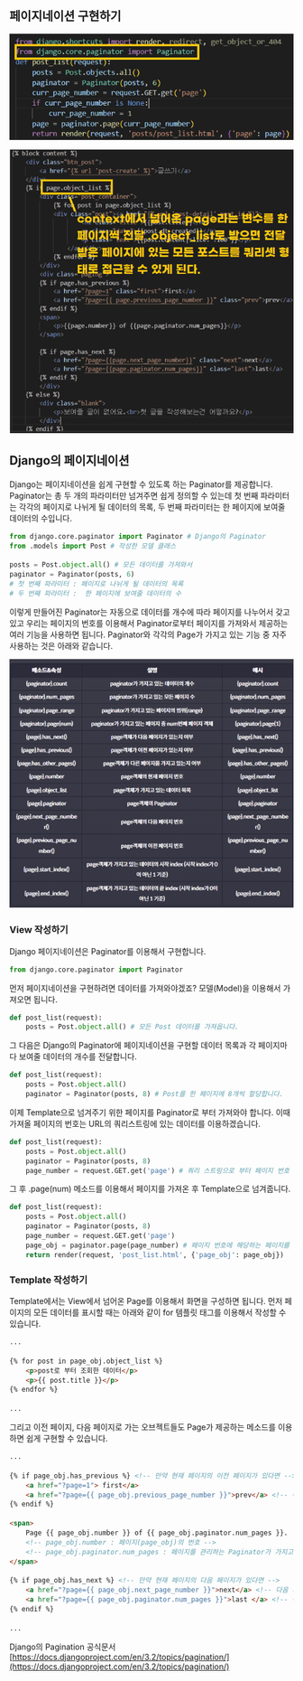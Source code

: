 ## 페이지네이션 구현하기

![1](./pagination/%ED%99%94%EB%A9%B4%20%EC%BA%A1%EC%B2%98%202022-11-09%20134608.png)

![2](./pagination/%ED%99%94%EB%A9%B4%20%EC%BA%A1%EC%B2%98%202022-11-09%20140807.png)

## Django의 페이지네이션

Django는 페이지네이션을 쉽게 구현할 수 있도록 하는 Paginator를 제공합니다. Paginator는 총 두 개의 파라미터만 넘겨주면 쉽게 정의할 수 있는데 첫 번째 파라미터는 각각의 페이지로 나뉘게 될 데이터의 목록, 두 번째 파라미터는 한 페이지에 보여줄 데이터의 수입니다.

```python
from django.core.paginator import Paginator # Django의 Paginator
from .models import Post # 작성한 모델 클래스

posts = Post.object.all() # 모든 데이터를 가져와서
paginator = Paginator(posts, 6) 
# 첫 번째 파라미터 : 페이지로 나뉘게 될 데이터의 목록
# 두 번째 파라미터 :  한 페이지에 보여줄 데이터의 수
```

이렇게 만들어진 Paginator는 자동으로 데이터를 개수에 따라 페이지를 나누어서 갖고 있고 우리는 페이지의 번호를 이용해서 Paginator로부터 페이지를 가져와서 제공하는 여러 기능을 사용하면 됩니다. Paginator와 각각의 Page가 가지고 있는 기능 중 자주 사용하는 것은 아래와 같습니다.

![3](./pagination/%ED%99%94%EB%A9%B4%20%EC%BA%A1%EC%B2%98%202022-11-09%20140848.png)


### View 작성하기

Django 페이지네이션은 Paginator를 이용해서 구현합니다.

```python
from django.core.paginator import Paginator
```

먼저 페이지네이션을 구현하려면 데이터를 가져와야겠죠? 모델(Model)을 이용해서 가져오면 됩니다.

```python
def post_list(request):
    posts = Post.object.all() # 모든 Post 데이터를 가져옵니다.
```

그 다음은 Django의 Paginator에 페이지네이션을 구현할 데이터 목록과 각 페이지마다 보여줄 데이터의 개수를 전달합니다.

```python
def post_list(request):
    posts = Post.object.all() 
    paginator = Paginator(posts, 8) # Post를 한 페이지에 8개씩 할당합니다.
```

이제 Template으로 넘겨주기 위한 페이지를 Paginator로 부터 가져와야 합니다. 이때 가져올 페이지의 번호는 URL의 쿼리스트링에 있는 데이터를 이용하겠습니다.

```python
def post_list(request):
    posts = Post.object.all() 
    paginator = Paginator(posts, 8)
    page_number = request.GET.get('page') # 쿼리 스트링으로 부터 페이지 번호 조회
```

그 후 .page(num) 메소드를 이용해서 페이지를 가져온 후 Template으로 넘겨줍니다.

```python
def post_list(request):
    posts = Post.object.all() 
    paginator = Paginator(posts, 8)
    page_number = request.GET.get('page')
    page_obj = paginator.page(page_number) # 페이지 번호에 해당하는 페이지를 가져옴
    return render(request, 'post_list.html', {'page_obj': page_obj})
```

### Template 작성하기

Template에서는 View에서 넘어온 Page를 이용해서 화면을 구성하면 됩니다. 먼저 페이지의 모든 데이터를 표시할 때는 아래와 같이 for 템플릿 태그를 이용해서 작성할 수 있습니다.

```html
...

{% for post in page_obj.object_list %}
    <p>post로 부터 조회한 데이터</p>
    <p>{{ post.title }}</p>
{% endfor %}

...
```

그리고 이전 페이지, 다음 페이지로 가는 오브젝트들도 Page가 제공하는 메소드를 이용하면 쉽게 구현할 수 있습니다.

```html
...

{% if page_obj.has_previous %} <!-- 만약 현재 페이지의 이전 페이지가 있다면 -->
    <a href="?page=1"> first</a>
    <a href="?page={{ page_obj.previous_page_number }}">prev</a> <!-- 이전 페이지 번호 -->
{% endif %}

<span>
    Page {{ page_obj.number }} of {{ page_obj.paginator.num_pages }}.
    <!-- page_obj.number : 페이지(page_obj)의 번호 -->
    <!-- page_obj.paginator.num_pages : 페이지를 관리하는 Paginator가 가지고 있는 전체 페이지 수 -->
</span>

{% if page_obj.has_next %} <!-- 만약 현재 페이지의 다음 페이지가 있다면 -->
    <a href="?page={{ page_obj.next_page_number }}">next</a> <!-- 다음 페이지 번호 -->
    <a href="?page={{ page_obj.paginator.num_pages }}">last </a> <!-- 전체 페이지의 개수 = 마지막 페이지 번호 -->
{% endif %}

...
```

 Django의 Pagination 공식문서 [https://docs.djangoproject.com/en/3.2/topics/pagination/](https://docs.djangoproject.com/en/3.2/topics/pagination/)